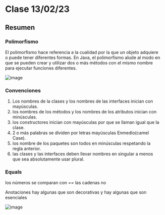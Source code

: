 # Clase 13/02/23 #

## Resumen ##

### Polimorfismo ###

El polimorfismo hace referencia a la cualidad por la que un objeto adquiere o puede tener diferentes formas. En Java, el polimorfismo alude al modo en que se pueden crear y utilizar dos o más métodos con el mismo nombre para ejecutar funciones diferentes.

![image](https://user-images.githubusercontent.com/123017277/218624396-79bb9e9d-1387-4273-9301-a127a45f6273.png)

### Convenciones ###

1. Los nombres de la clases y los nombres de las interfaces inician con mayúsculas.
2. los nombres de los métodos y los nombres de los atributos inician con minúsculas.
3. los constructores inician con mayúsculas por que se llaman igual que la clase.
4. 2 o más palabras se dividen por letras mayúsculas Enmedio(camel Case).
5. los nombre de los paquetes son todos en minúsculas respetando la regla anterior.
6. las clases y las interfaces deben llevar nombres en singular a menos que sea absolutamente usar plural.

### Equals ###

los números se comparan con == las cadenas no

Anotaciones hay algunas que son decorativas y hay algunas que son esenciales

![image](https://user-images.githubusercontent.com/123017277/218624745-20de0cea-8057-4878-a47f-bd12e53addac.png)
